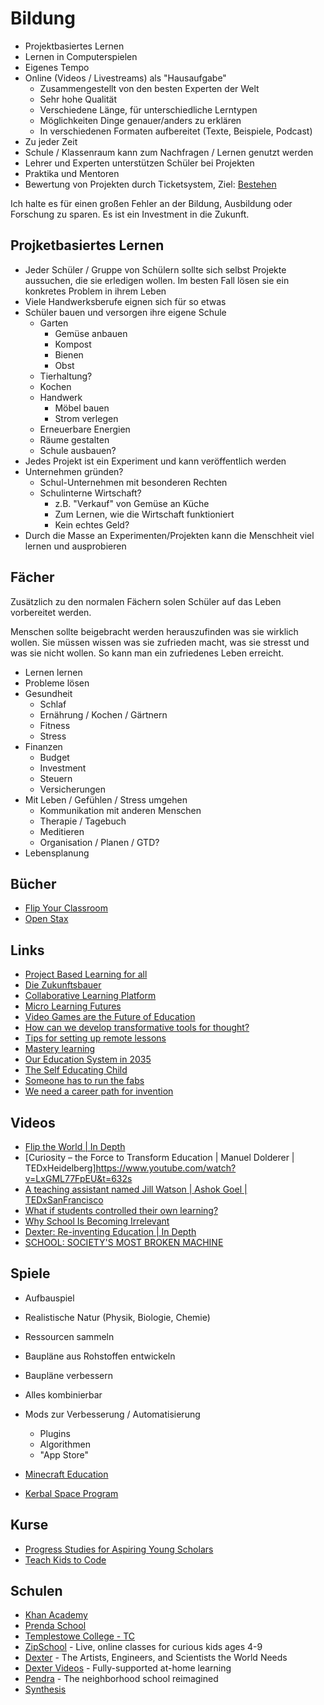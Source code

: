 # Bildung

- Projektbasiertes Lernen
- Lernen in Computerspielen
- Eigenes Tempo
- Online (Videos / Livestreams) als "Hausaufgabe"
    + Zusammengestellt von den besten Experten der Welt
    + Sehr hohe Qualität
    + Verschiedene Länge, für unterschiedliche Lerntypen
    + Möglichkeiten Dinge genauer/anders zu erklären
    + In verschiedenen Formaten aufbereitet (Texte, Beispiele, Podcast)
- Zu jeder Zeit
- Schule / Klassenraum kann zum Nachfragen / Lernen genutzt werden
- Lehrer und Experten unterstützen Schüler bei Projekten 
- Praktika und Mentoren
- Bewertung von Projekten durch Ticketsystem, Ziel: [Bestehen](https://en.wikipedia.org/wiki/Mastery_learning)

Ich halte es für einen großen Fehler an der Bildung, Ausbildung oder Forschung zu sparen. Es ist ein Investment in die Zukunft. 

## Projketbasiertes Lernen

- Jeder Schüler / Gruppe von Schülern sollte sich selbst Projekte aussuchen, die sie erledigen wollen. Im besten Fall lösen sie ein konkretes Problem in ihrem Leben
- Viele Handwerksberufe eignen sich für so etwas
- Schüler bauen und versorgen ihre eigene Schule
    + Garten
        * Gemüse anbauen
        * Kompost
        * Bienen
        * Obst
    + Tierhaltung?
    + Kochen
    + Handwerk
        * Möbel bauen
        * Strom verlegen
    + Erneuerbare Energien
    + Räume gestalten
    + Schule ausbauen?
- Jedes Projekt ist ein Experiment und kann veröffentlich werden
- Unternehmen gründen?
    + Schul-Unternehmen mit besonderen Rechten
    + Schulinterne Wirtschaft?
        * z.B. "Verkauf" von Gemüse an Küche
        * Zum Lernen, wie die Wirtschaft funktioniert
        * Kein echtes Geld?
- Durch die Masse an Experimenten/Projekten kann die Menschheit viel lernen und ausprobieren

## Fächer

Zusätzlich zu den normalen Fächern solen Schüler auf das Leben vorbereitet werden.

Menschen sollte beigebracht werden herauszufinden was sie wirklich wollen. Sie müssen wissen was sie zufrieden macht, was sie stresst und was sie nicht wollen. So kann man ein zufriedenes Leben erreicht.  

- Lernen lernen
- Probleme lösen
- Gesundheit
    + Schlaf
    + Ernährung / Kochen / Gärtnern
    + Fitness
    + Stress
- Finanzen
    + Budget
    + Investment
    + Steuern
    + Versicherungen
- Mit Leben / Gefühlen / Stress umgehen
    + Kommunikation mit anderen Menschen
    + Therapie / Tagebuch
    + Meditieren
    + Organisation / Planen / GTD?
- Lebensplanung

## Bücher

- [Flip Your Classroom](https://www.goodreads.com/book/show/27213514-flip-your-classroom)
- [Open Stax](https://openstax.org/)

## Links

- [Project Based Learning for all](https://www.pblworks.org/)
- [Die Zukunftsbauer](https://www.diezukunftsbauer.com/)
- [Collaborative Learning Platform](https://azlen.me/projects/collaborative_learning_platform/)
- [Micro Learning Futures](https://azlen.me/projects/micro_learning_futures/)
- [Video Games are the Future of Education](https://nabeelqu.co/education)
- [How can we develop transformative tools for thought?](https://numinous.productions/ttft/#exploring-tools-for-thought)
- [Tips for setting up remote lessons](https://www.3blue1brown.com/blog/livestream-setup)
- [Mastery learning](https://en.wikipedia.org/wiki/Mastery_learning)
- [Our Education System in 2035](https://medium.com/postcards-from-2035/how-we-learn-in-2035-54b16c66e190)
- [The Self Educating Child](https://www.mrmoneymustache.com/2021/04/18/the-self-educating-child/)
- [Someone has to run the fabs](https://noahpinion.substack.com/p/someone-has-to-run-the-fabs)
- [We need a career path for invention](https://rootsofprogress.org/a-career-path-for-invention)

## Videos

- [Flip the World | In Depth](https://www.youtube.com/watch?v=wfctJRQSPc4)
- [Curiosity – the Force to Transform Education | Manuel Dolderer | TEDxHeidelberg]https://www.youtube.com/watch?v=LxGML77FpEU&t=632s
- [A teaching assistant named Jill Watson | Ashok Goel | TEDxSanFrancisco](https://www.youtube.com/watch?v=WbCguICyfTA)
- [What if students controlled their own learning?](https://www.youtube.com/watch?v=nMxqEkg3wQ0)
- [Why School Is Becoming Irrelevant](https://www.youtube.com/watch?v=VSiQCL3oBj8)
- [Dexter: Re-inventing Education | In Depth](https://www.youtube.com/watch?v=p5zIWw4gu8c)
- [SCHOOL: SOCIETY'S MOST BROKEN MACHINE](https://www.youtube.com/watch?v=0Qi36WcylLs)

## Spiele

- Aufbauspiel
- Realistische Natur (Physik, Biologie, Chemie)
- Ressourcen sammeln
- Baupläne aus Rohstoffen entwickeln
- Baupläne verbessern
- Alles kombinierbar
- Mods zur Verbesserung / Automatisierung
    + Plugins
    + Algorithmen
    + "App Store"

- [Minecraft Education](https://education.minecraft.net/)
- [Kerbal Space Program](https://www.kerbalspaceprogram.com/)

## Kurse

- [Progress Studies for Aspiring
Young Scholars](https://progressstudies.school/)
- [Teach Kids to Code](https://alexn.org/wiki/docs/teach-kids.html)

## Schulen

- [Khan Academy](www.khanacademy.com)
- [Prenda School](https://prendaschool.com/)
- [Templestowe College - TC](https://tc.vic.edu.au/)
- [ZipSchool](https://zipschool.com/) - Live, online classes for curious kids ages 4-9
- [Dexter](https://www.dexter.school/) - The Artists, Engineers, and Scientists the World Needs
- [Dexter Videos](https://dexter.live/) - Fully-supported
at-home learning
- [Pendra](https://prendaschool.com/) - The neighborhood school reimagined
- [Synthesis](https://www.synthesis.is/)


